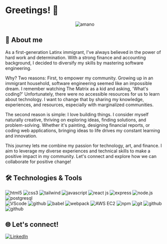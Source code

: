 # Greetings! 👋

<div style="display: flex; justify-content: center;">
  <img alt="amano" src="https://github.com/j-alejandro-araujo/j-alejandro-araujo/assets/91649194/935ff95c-ec83-4204-9dab-e5be4ead9b9f">
</div>

## 💬 About me
As a first-generation Latinx immigrant, I've always believed in the power of hard work and determination. With a strong finance and accounting background, I decided to diversify my skills by mastering software engineering.

Why? Two reasons: First, to empower my community. Growing up in an immigrant household, software engineering seemed like an impossible dream. I remember watching The Matrix as a kid and asking, 'What's coding?' Unfortunately, there were no accessible resources for us to learn about technology. I want to change that by sharing my knowledge, experiences, and resources, especially with marginalized communities.

The second reason is simple: I love building things. I consider myself naturally creative, thriving on exploring ideas, finding solutions, and problem-solving. Whether it's painting, designing financial reports, or coding web applications, bringing ideas to life drives my constant learning and innovation.

This journey lets me combine my passion for technology, art, and finance. I aim to leverage my diverse experiences and technical skills to make a positive impact in my community. Let's connect and explore how we can collaborate for positive change!

## 🛠️ Technologies & Tools 

<div class="tech" align=left>
  <img src="https://img.shields.io/badge/-HTML5-red?logo=html5&logoColor=white" alt="html5"/>
  <img src="https://img.shields.io/badge/-CSS3-blue?logo=css3&logoColor=white" alt="css3"/>
  <img src="https://img.shields.io/badge/-Tailwind-6440CE?logo=tailwindcss&logoColor=white" alt="tailwind"/>
  <img src="https://img.shields.io/badge/-JavaScript-444?logo=javascript&logoColor=yellow" alt="javascript"/>
  <img src="https://img.shields.io/badge/-React-3c4156?logo=react&logoColor=61DAFB" alt="react js"/>
  <img src="https://img.shields.io/badge/-EXPRESS-000?logo=express&logoColor=white" alt="express"/>
  <img src="https://img.shields.io/badge/-NODEJS-339933?logo=node.js&logoColor=white" alt="node.js"/>
  <img src="https://img.shields.io/badge/-PostgreSQL-396EA3?logo=postgresql&logoColor=white" alt="postgresql"/>
  
  <br>
  
  <img src="https://img.shields.io/badge/-VSCode-007ACC?logo=visualstudiocode&logoColor=white" alt="VScode"/>
  <img src="https://img.shields.io/badge/-Figma-000?logo=figma&logoColor=white" alt="github"/>
  <img src="https://img.shields.io/badge/-Babel-444?logo=babel&logoColor=yellow" alt="babel"/>
  <img src="https://img.shields.io/badge/-Webpack-2B3A42?logo=webpack&logoColor=8DD6F9" alt="webpack"/>
  <img src="https://img.shields.io/badge/-AWS EC2-000?logo=amazonaws&logoColor=DD8A2D" alt="AWS EC2"/>
  <img src="https://img.shields.io/badge/-npm-BC432B?logo=npm&logoColor=white" alt="npm"/>
  <img src="https://img.shields.io/badge/-Git-F05032?logo=git&logoColor=white" alt="git"/>
  <img src="https://img.shields.io/badge/-GitHub-000?logo=github&logoColor=white" alt="github"/>
  <img src="https://img.shields.io/badge/-Docker-blue?logo=docker&logoColor=white" alt="github"/>
</div>

## 🌐 Let's connect!
<a href="https://www.linkedin.com/in/jesus-alejandro-araujo/">![LinkedIn](https://img.shields.io/badge/linkedin-%230077B5.svg?style=for-the-badge&logo=linkedin&logoColor=white) </a>
